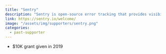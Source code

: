 ```yaml
---
title: "Sentry"
description: "Sentry is open-source error tracking that provides visibility across your entire stack, giving you the details you need to fix your bugs."
link: https://sentry.io/welcome/
image: "/assets/img/supporters/sentry.png"
categories:
  - past-supporter
---
```


- $10K grant given in 2019